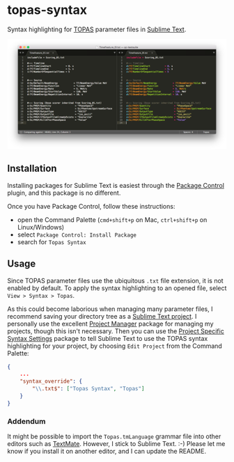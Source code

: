 # topas-syntax
Syntax highlighting for [TOPAS](http://topasmc.org) parameter files in [Sublime Text](http://www.sublimetext.com).

![Screenshot](https://github.com/davidchall/topas-syntax/raw/master/topas_syntax.png)

## Installation
Installing packages for Sublime Text is easiest through the [Package Control](https://packagecontrol.io) plugin, and this package is no different.

Once you have Package Control, follow these instructions:
* open the Command Palette (`cmd+shift+p` on Mac, `ctrl+shift+p` on Linux/Windows)
* select `Package Control: Install Package`
* search for `Topas Syntax`

## Usage
Since TOPAS parameter files use the ubiquitous `.txt` file extension, it is not enabled by default.
To apply the syntax highlighting to an opened file, select `View > Syntax > Topas`.

As this could become laborious when managing many parameter files, I recommend saving your directory tree as a [Sublime Text project](https://www.sublimetext.com/docs/3/projects.html).
I personally use the excellent [Project Manager](https://packagecontrol.io/packages/Project%20Manager) package for managing my projects, though this isn't necessary.
Then you can use the [Project Specific Syntax Settings](https://packagecontrol.io/packages/Project%20Specific%20Syntax%20Settings) package to tell Sublime Text to use the TOPAS syntax highlighting for your project, by choosing `Edit Project` from the Command Palette:

```json
{
    ...
    "syntax_override": {
        "\\.txt$": ["Topas Syntax", "Topas"]
    }
}
```

### Addendum
It might be possible to import the `Topas.tmLanguage` grammar file into other editors such as [TextMate](https://macromates.com). However, I stick to Sublime Text. :-)
Please let me know if you install it on another editor, and I can update the README.
